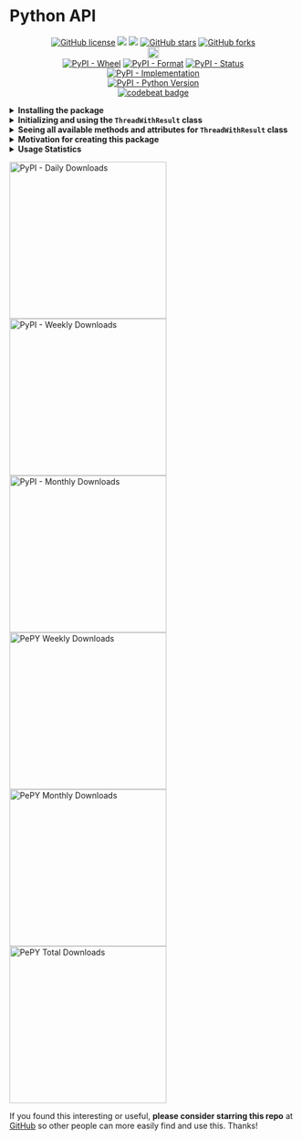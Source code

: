# Python API

<p align="center">
  <a href="https://github.com/Shail-Shouryya/save-thread-result/blob/main/LICENSE"><img alt="GitHub license" src="https://img.shields.io/github/license/Shail-Shouryya/save-thread-result?color=yellow&labelColor=black"></a>
  <a href="https://docs.python.org/3/index.html">    <img src="https://img.shields.io/badge/python-3.0%2B-blue?labelColor=black"/></a>
  <a href="https://www.python.org/dev/peps/pep-0008"><img src="https://img.shields.io/badge/code%20style-PEP8-yellow.svg?labelColor=black"/></a>
  <a href="https://github.com/Shail-Shouryya/save-thread-result/stargazers"><img alt="GitHub stars" src="https://img.shields.io/github/stars/Shail-Shouryya/save-thread-result?color=blue&labelColor=black"></a>
  <a href="https://github.com/Shail-Shouryya/save-thread-result/network"><img alt="GitHub forks" src="https://img.shields.io/github/forks/Shail-Shouryya/save-thread-result?color=yellow&labelColor=black"></a>
  <br>
  <a href="https://badge.fury.io/py/save-thread-result"><img src="https://badge.fury.io/py/save-thread-result.svg" alt="PyPI version" height="20"></a>
  <br>
  <a href="https://pypi.org/project/save-thread-result/"><img alt="PyPI - Wheel" src="https://img.shields.io/pypi/wheel/save-thread-result?labelColor=black&label=PyPI%20-%20Wheel"></a>
  <a href="https://pypi.org/project/save-thread-result/#files/"><img alt="PyPI - Format" src="https://img.shields.io/pypi/format/save-thread-result?labelColor=black&label=PyPI%20-%20Format"></a>
  <a href="https://pypi.org/project/save-thread-result/#history/"><img alt="PyPI - Status" src="https://img.shields.io/pypi/status/save-thread-result?labelColor=black&label=PyPI%20-%20Status"></a>
  <br>
  <a href="https://pypi.org/project/save-thread-result/"><img alt="PyPI - Implementation" src="https://img.shields.io/pypi/implementation/save-thread-result?labelColor=black&label=PyPI%20-%20Implementation"></a>
  <br>
  <a href="https://pypi.org/project/save-thread-result/"><img alt="PyPI - Python Version" src="https://img.shields.io/pypi/pyversions/save-thread-result?labelColor=black&label=PyPI%20-%20Python%20Version"></a>
  <br>
  <a href="https://codebeat.co/projects/github-com-shail-shouryya-save-thread-result-main"><img alt="codebeat badge" src="https://codebeat.co/badges/a0678ef2-391a-4aee-82bf-cf223c4084ce" /></a>
</p>

<details>
  <summary><b>Installing the package</b></summary>

Enter the following in your command line:

```python
# if something isn't working properly, try rerunning this
# the problem may have been fixed with a newer version

pip3 install -U save-thread-result     # MacOS/Linux
pip  install -U save-thread-result     # Windows
```
</details>

<details>
  <summary><b>Initializing and using the <code>ThreadWithResult</code> class</b></summary>

This package uses a [`threading.Thread`](https://docs.python.org/3/library/threading.html#threading.Thread) subclass `ThreadWithResult` that saves the result of a thread (from [`threading`](https://docs.python.org/3/library/threading.html) built-in package in the [Python Standard library](https://docs.python.org/3/library/index.html)) as its `result` attribute - i.e. after the thread finishes running, call `thread.result` to get the return value from the function that ran on that thread.

```
python3     # MacOS/Linux
python      # Windows
```
```python
from save_thread_result import ThreadWithResult

# As of Release 0.0.3, you can also specify values for
#`group`, `name`, and `daemon` if you want to set those
# values manually.
thread = ThreadWithResult(
    target = my_function,
    args   = (my_function_arg1, my_function_arg2, ...)
    kwargs = (my_function_kwarg1=kwarg1_value, my_function_kwarg2=kwarg2_value, ...)
)

thread.start()
thread.join()
if getattr(thread, 'result', None):
    print(thread.result)
else:
    # thread.result attribute not set - something caused
    # the thread to terminate BEFORE the thread finished
    # executing the function passed in through the
    # `target` argument
    print('ERROR! Something went wrong while executing this thread, and the function you passed in did NOT complete!!')
```
To see why checking `getattr(thread, 'result', None)` might be necessary for a more complicated scenario, [see this modification in a testing module](https://github.com/Shail-Shouryya/yt_videos_list/commit/27cc6a9fde087715c7179d6745b139daf3bb731e) from the [`yt_videos_list` package](https://github.com/Shail-Shouryya/yt_videos_list/tree/main/python). NOTE that the `result` attribute was named `failed` in this commit (the subclass implementation here assigned the result of the threaded function to `self.failed` instead of to `self.result`)!

Verified scenario:
  - see this commit: [Import ThreadWithResult from save_thread_result package (↑ DRY)](https://github.com/Shail-Shouryya/yt_videos_list/commit/164434d6188efb2971979e4ba35b01e6615aece2)
</details>

<details>
  <summary><b>Seeing <b>all</b> available methods and attributes for <code>ThreadWithResult</code> class</b></summary>

```
python3     # MacOS/Linux
python      # Windows
```
```python
from save_thread_result import ThreadWithResult
help(ThreadWithResult)

# OR

import save_thread_result
help(save_thread_result.ThreadWithResult)
```

</details>

<details>
  <summary><b>Motivation for creating this package</b></summary>

I created this package because I needed to [store the result](https://github.com/Shail-Shouryya/yt_videos_list/commit/8fc62703047b9f8de287306239885cd5138a8d7e) of a thread [while running tests](https://github.com/Shail-Shouryya/yt_videos_list/blob/main/python/tests/test_shared.py) for the `yt_videos_list` package and there seemed to be no simple way to get the result from `threading.Thread()` without importing other modules, creating a `Queue`, or creating a `list` and then storing the result in the list, or doing other hacky things.
  <details>
    <summary><b>Sources I looked at before creating the custom class below</b></summary>

  - [Return value from thread](https://stackoverflow.com/questions/1886090/return-value-from-thread)
  - [Threading in python: retrieve return value when using target= [duplicate]](https://stackoverflow.com/questions/2577233/threading-in-python-retrieve-return-value-when-using-target)
  - [How to get the return value from a thread in python?](https://stackoverflow.com/questions/6893968/how-to-get-the-return-value-from-a-thread-in-python)
  - [Using Python Threading and Returning Multiple Results (Tutorial)](https://www.shanelynn.ie/using-python-threading-for-multiple-results-queue/)
  - [How to get the return value from a thread using python](https://www.edureka.co/community/31966/how-to-get-the-return-value-from-a-thread-using-python)
  - [How to manage python threads results?](https://stackoverflow.com/questions/3239617/how-to-manage-python-threads-results#3239815)
  - [How to obtain the results from a pool of threads in python?](https://stackoverflow.com/questions/26104512/how-to-obtain-the-results-from-a-pool-of-threads-in-python)
  - [Google search](https://www.google.com/search?hl=en&q=python%20save%20thread%20result)
  </details>

  <details>
    <summary><b>Implementation in <code>yt_videos_list</code></b></summary>

  - see commits:
    - [Add custom class to store thread result](https://github.com/Shail-Shouryya/yt_videos_list/commit/8fc62703047b9f8de287306239885cd5138a8d7e)
    - [Make ThreadWithResult attribute names more descriptive](https://github.com/Shail-Shouryya/yt_videos_list/commit/f1d58f6deeb2becf9038a94c3fb964bccc5321d3)
    - [Add ThreadWithResult class docstring (test_shared.py)](https://github.com/Shail-Shouryya/yt_videos_list/commit/b10480b6979f96443ab9e2e62e515c4da30eccdb)
    - [Import ThreadWithResult from `save_thread_result` package (↑ DRY)](https://github.com/Shail-Shouryya/yt_videos_list/commit/164434d6188efb2971979e4ba35b01e6615aece2)
  - see `yt_videos_list` [Release 0.5.0](https://github.com/Shail-Shouryya/yt_videos_list/releases/tag/v0.5.0) for other threading bugs and workarounds!
  </details>

This package is really only 6 lines of code:
```python
import threading

class ThreadWithResult(threading.Thread):
    def __init__(self, group=None, target=None, name=None, args=(), kwargs={}, *, daemon=None):
        def function():
            self.result = target(*args, **kwargs)
        super().__init__(group=group, target=function, name=name, daemon=daemon)
```

The explanation is in the [docstrings](https://github.com/Shail-Shouryya/save-thread-result/blob/main/python/save_thread_result/thread_with_result.py) in the `thread_with_result` module, and is also accessible through the python interpreter with
```
python3     # MacOS/Linux
python      # Windows
```
```python
from save_thread_result import ThreadWithResult
help(ThreadWithResult)
```
</details>

<details>
  <summary><b>Usage Statistics</b></summary>

- [PePy](https://pepy.tech/project/save-thread-result)
- [PyPI Stats](https://pypistats.org/packages/save-thread-result)
</details>
<p>
  <a href="https://pypistats.org/packages/save-thread-result"><img alt="PyPI - Daily Downloads" src="https://img.shields.io/pypi/dd/save-thread-result?labelColor=black&color=blue&label=PyPI%20downloads%20%28excludes%20mirrors%29" width="275"></a>
  <a href="https://pypistats.org/packages/save-thread-result"><img alt="PyPI - Weekly Downloads" src="https://img.shields.io/pypi/dw/save-thread-result?labelColor=black&color=yellow&label=PyPI%20downloads%20%28excludes%20mirrors%29"width="275"></a>
  <a href="https://pypistats.org/packages/save-thread-result"><img alt="PyPI - Monthly Downloads" src="https://img.shields.io/pypi/dm/save-thread-result?labelColor=black&color=blue&label=PyPI%20downloads%20%28excludes%20mirrors%29"width="275"></a>
  <br>
  <a href="https://pepy.tech/project/save-thread-result"><img alt="PePY Weekly Downloads" src="https://static.pepy.tech/personalized-badge/save-thread-result?period=week&units=international_system&left_color=black&right_color=yellow&left_text=PePY%20Downloads/week%20%28includes%20mirrors%29" width="275"></a>
  <a href="https://pepy.tech/project/save-thread-result"><img alt="PePY Monthly Downloads" src="https://static.pepy.tech/personalized-badge/save-thread-result?period=month&units=international_system&left_color=black&right_color=blue&left_text=PePY%20Downloads/month%20%28includes%20mirrors%29" width="275"></a>
  <a href="https://pepy.tech/project/save-thread-result"><img alt="PePY Total Downloads" src="https://static.pepy.tech/personalized-badge/save-thread-result?period=total&units=international_system&left_color=black&right_color=yellow&left_text=PePY%20Downloads%20Total%20%28includes%20mirrors%29" width="275"></a>
</p>

If you found this interesting or useful, **please consider starring this repo** at [GitHub](https://github.com/Shail-Shouryya/save-thread-result) so other people can more easily find and use this. Thanks!
